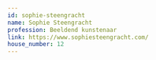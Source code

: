 ```yaml
---
id: sophie-steengracht
name: Sophie Steengracht
profession: Beeldend kunstenaar
link: https://www.sophiesteengracht.com/
house_number: 12
---
```

